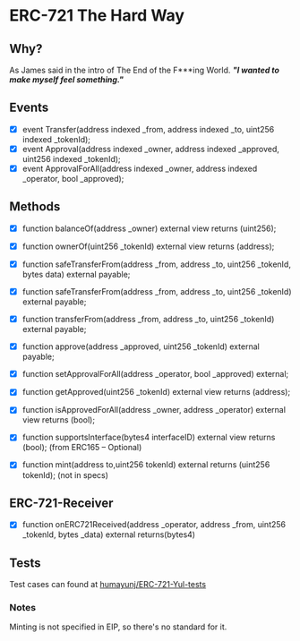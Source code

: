 # ERC-721 The Hard Way

## Why?

As James said in the intro of The End of the F\*\*\*ing World. **_"I wanted to make myself feel something."_**

## Events

- [x] event Transfer(address indexed \_from, address indexed \_to, uint256 indexed \_tokenId);
- [x] event Approval(address indexed \_owner, address indexed \_approved, uint256 indexed \_tokenId);
- [x] event ApprovalForAll(address indexed \_owner, address indexed \_operator, bool \_approved);

## Methods

- [x] function balanceOf(address \_owner) external view returns (uint256);
- [x] function ownerOf(uint256 \_tokenId) external view returns (address);
- [x] function safeTransferFrom(address \_from, address \_to, uint256 \_tokenId, bytes data) external payable;
- [x] function safeTransferFrom(address \_from, address \_to, uint256 \_tokenId) external payable;
- [x] function transferFrom(address \_from, address \_to, uint256 \_tokenId) external payable;
- [x] function approve(address \_approved, uint256 \_tokenId) external payable;
- [x] function setApprovalForAll(address \_operator, bool \_approved) external;
- [x] function getApproved(uint256 \_tokenId) external view returns (address);
- [x] function isApprovedForAll(address \_owner, address \_operator) external view returns (bool);

- [x] function supportsInterface(bytes4 interfaceID) external view returns (bool); (from ERC165 – Optional)

- [x] function mint(address to,uint256 tokenId) external returns (uint256 tokenId); (not in specs)

## ERC-721-Receiver

- [x] function onERC721Received(address \_operator, address \_from, uint256 \_tokenId, bytes \_data) external returns(bytes4)

## Tests

Test cases can found at [humayunj/ERC-721-Yul-tests](https://github.com/humayunj/ERC-721-Yul-tests)

### Notes

Minting is not specified in EIP, so there's no standard for it.
